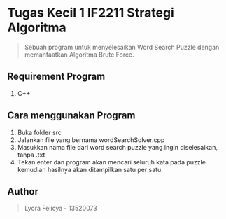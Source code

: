 # Tugas Kecil 1 IF2211 Strategi Algoritma
> Sebuah program untuk menyelesaikan Word Search Puzzle dengan memanfaatkan Algoritma Brute Force.

## Requirement Program
1. C++

## Cara menggunakan Program
1. Buka folder src
2. Jalankan file yang bernama wordSearchSolver.cpp
3. Masukkan nama file dari word search puzzle yang ingin diselesaikan, tanpa .txt
4. Tekan enter dan program akan mencari seluruh kata pada puzzle kemudian hasilnya akan ditampilkan satu per satu.

## Author
> Lyora Felicya - 13520073